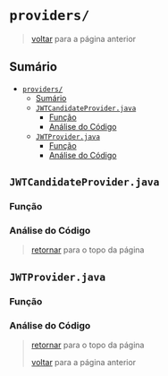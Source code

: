 <!-- markdownlint-disable MD024 -->

# `providers/`

> [voltar](../c_code-analysis.md) para a página anterior

## Sumário

- [`providers/`](#providers)
  - [Sumário](#sumário)
  - [`JWTCandidateProvider.java`](#jwtcandidateproviderjava)
    - [Função](#função)
    - [Análise do Código](#análise-do-código)
  - [`JWTProvider.java`](#jwtproviderjava)
    - [Função](#função-1)
    - [Análise do Código](#análise-do-código-1)

## `JWTCandidateProvider.java`

### Função

### Análise do Código

> [retornar](#providers) para o topo da página

## `JWTProvider.java`

### Função

### Análise do Código

> [retornar](#providers) para o topo da página
>
> [voltar](../c_code-analysis.md) para a página anterior
